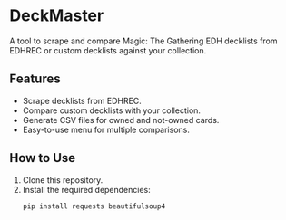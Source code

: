 # DeckMaster

A tool to scrape and compare Magic: The Gathering EDH decklists from EDHREC or custom decklists against your collection.

## Features
- Scrape decklists from EDHREC.
- Compare custom decklists with your collection.
- Generate CSV files for owned and not-owned cards.
- Easy-to-use menu for multiple comparisons.

## How to Use
1. Clone this repository.
2. Install the required dependencies:
   ```bash
   pip install requests beautifulsoup4